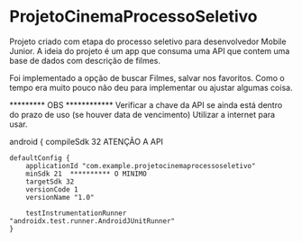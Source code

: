 # ProjetoCinemaProcessoSeletivo
Projeto criado com etapa do processo seletivo para desenvolvedor Mobile Junior. A ideia do projeto é um app que consuma uma API que contem uma base de dados com descrição de filmes.



Foi implementado a opção de buscar Filmes, salvar nos favoritos. Como o tempo era muito pouco não deu para implementar ou ajustar algumas coisa.


********* OBS ************
Verificar a chave da API se ainda está dentro do prazo de uso (se houver data de vencimento) 
Utilizar a internet para usar.



android {
    compileSdk 32 ATENÇÃO A API

    defaultConfig {
        applicationId "com.example.projetocinemaprocessoseletivo"
        minSdk 21  ********** O MINIMO
        targetSdk 32
        versionCode 1
        versionName "1.0"

        testInstrumentationRunner "androidx.test.runner.AndroidJUnitRunner"
    }
